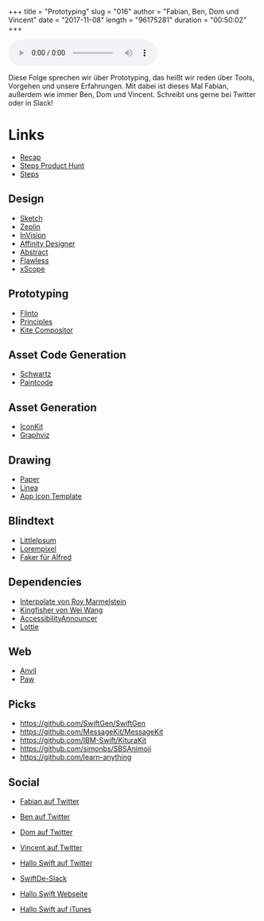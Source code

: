+++
title = "Prototyping"
slug = "016"
author = "Fabian, Ben, Dom und Vincent"
date = "2017-11-08"
length = "96175281"
duration = "00:50:02"
+++

<audio controls>
    <source src="https://media.hallo-swift.de/file/halloswift/016.mp3" type="audio/mp3">
</audio>

Diese Folge sprechen wir über Prototyping, das heißt wir reden über Tools, Vorgehen und unsere Erfahrungen. Mit dabei ist dieses Mal Fabian, außerdem wie immer Ben, Dom und Vincent. Schreibt uns gerne bei Twitter oder in Slack!

# Links

- [Recap](https://twitter.com/BenchR/timelines/927988896620797953)
- [Steps Product Hunt](https://www.producthunt.com/posts/steps-3)
- [Steps](https://www.stepsapp.xyz/)

## Design

- [Sketch](https://sketchapp.com/)
- [Zeplin](https://zeplin.io/)
- [InVision](https://www.invisionapp.com/m/)
- [Affinity Designer](https://affinity.serif.com/en-gb/)
- [Abstract](https://goabstract.com)
- [Flawless](https://flawlessapp.io)
- [xScope](http://xscopeapp.com/)

## Prototyping

- [Flinto](https://flinto.com/)
- [Principles](http://principleformac.com/)
- [Kite Compositor](https://kiteapp.co/)

## Asset Code Generation

- [Schwartz](http://celestialteapot.com/schwartz/)
- [Paintcode](https://paintcodeapp.com)

## Asset Generation

- [IconKit](https://itunes.apple.com/us/app/iconkit-the-icon-resizer/id507135296?mt=12)
- [Graphviz](http://graphviz.org/)

## Drawing

- [Paper](https://fiftythree.com/paper)
- [Linea](https://itunes.apple.com/app/id1094770251?mt=8&ign-mpt=uo%3D4)
- [App Icon Template](https://applypixels.com/template/ios-app-icon/)

## Blindtext

- [LittleIpsum](https://itunes.apple.com/us/app/littleipsum/id405772121?mt=12)
- [Lorempixel](http://lorempixel.com)
- [Faker für Alfred](http://www.packal.org/workflow/alfred-faker)

## Dependencies

- [Interpolate von Roy Marmelstein](https://github.com/marmelroy/Interpolate)
- [Kingfisher von Wei Wang](https://github.com/onevcat/Kingfisher)
- [AccessibilityAnnouncer](https://github.com/spanage/AccessibilityAnnouncer)
- [Lottie](https://github.com/airbnb/lottie-ios)

## Web

- [Anvil](https://anvilformac.com/)
- [Paw](https://paw.cloud/)

## Picks

- https://github.com/SwiftGen/SwiftGen
- https://github.com/MessageKit/MessageKit
- https://github.com/IBM-Swift/KituraKit
- https://github.com/simonbs/SBSAnimoji
- https://github.com/learn-anything

## Social

- [Fabian auf Twitter](https://twitter.com/fabianehlert)
- [Ben auf Twitter](https://twitter.com/benchr)
- [Dom auf Twitter](https://twitter.com/swiftpainless)
- [Vincent auf Twitter](https://twitter.com/regexident)
- [Hallo Swift auf Twitter](https://twitter.com/hallo_swift)
- [SwiftDe-Slack](http://slack.swiftde.net)

- [Hallo Swift Webseite](http://hallo-swift.de)
- [Hallo Swift auf iTunes](https://itunes.apple.com/de/podcast/hallo-swift/id1225721421?mt=2)
